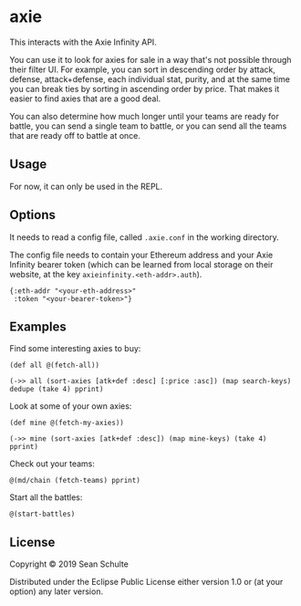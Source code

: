 # axie

This interacts with the Axie Infinity API.

You can use it to look for axies for sale in a way that's not possible
through their filter UI. For example, you can sort in descending order
by attack, defense, attack+defense, each individual stat, purity, and at
the same time you can break ties by sorting in ascending order by price.
That makes it easier to find axies that are a good deal.

You can also determine how much longer until your teams are ready for battle,
you can send a single team to battle, or you can send all the teams that are
ready off to battle at once.

## Usage

For now, it can only be used in the REPL.

## Options

It needs to read a config file, called `.axie.conf` in the working directory.

The config file needs to contain your Ethereum address and your Axie Infinity
bearer token (which can be learned from local storage on their website, at
the key `axieinfinity.<eth-addr>.auth`).

```
{:eth-addr "<your-eth-address>"
 :token "<your-bearer-token>"}
 ```

## Examples

Find some interesting axies to buy:

```
(def all @(fetch-all))

(->> all (sort-axies [atk+def :desc] [:price :asc]) (map search-keys) dedupe (take 4) pprint)
```

Look at some of your own axies:

```
(def mine @(fetch-my-axies))

(->> mine (sort-axies [atk+def :desc]) (map mine-keys) (take 4) pprint)
```

Check out your teams:

```
@(md/chain (fetch-teams) pprint)
```

Start all the battles:

```
@(start-battles)
```

## License

Copyright © 2019 Sean Schulte

Distributed under the Eclipse Public License either version 1.0 or (at
your option) any later version.
